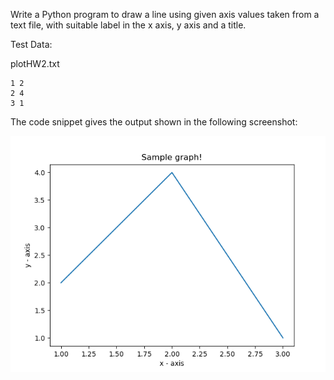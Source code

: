Write a Python program to draw a line using given axis values taken from a text file, with suitable label in the x axis, y axis and a title. 

Test Data:

plotHW2.txt
```
1 2
2 4
3 1
```
The code snippet gives the output shown in the following screenshot:

![Polyline](plotHW2.png)